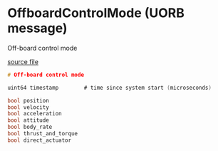 # OffboardControlMode (UORB message)

Off-board control mode

[source file](https://github.com/PX4/PX4-Autopilot/blob/release/1.15/msg/OffboardControlMode.msg)

```c
# Off-board control mode

uint64 timestamp        # time since system start (microseconds)

bool position
bool velocity
bool acceleration
bool attitude
bool body_rate
bool thrust_and_torque
bool direct_actuator

```
